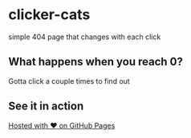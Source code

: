 # clicker-cats

simple 404 page that changes with each click

## What happens when you reach 0?

Gotta click a couple times to find out

## See it in action

[Hosted with ❤️ on GitHub Pages](http://danielpowell4.github.io/clicker-cats/)
